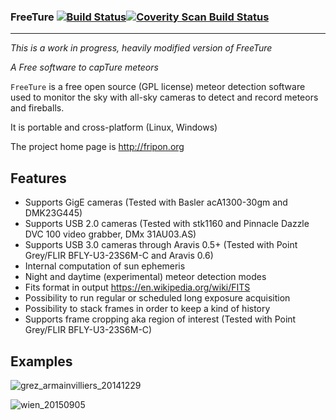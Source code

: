 ### FreeTure [![Build Status](https://travis-ci.org/fripon/freeture.svg?branch=master)](https://travis-ci.org/fripon/freeture)[![Coverity Scan Build Status](https://scan.coverity.com/projects/6030/badge.svg)](https://scan.coverity.com/projects/6030 "Coverity Badge")
--------

*This is a work in progress, heavily modified version of FreeTure*

*A Free software to capTure meteors*

`FreeTure` is a free open source (GPL license) meteor detection software used to monitor the sky with all-sky cameras to detect and record meteors and fireballs.

It is portable and cross-platform (Linux, Windows)

The project home page is http://fripon.org

Features
--------

- Supports GigE cameras (Tested with Basler acA1300-30gm and DMK23G445)
- Supports USB 2.0 cameras (Tested with stk1160 and Pinnacle Dazzle DVC 100 video grabber, DMx 31AU03.AS)
- Supports USB 3.0 cameras through Aravis 0.5+ (Tested with Point Grey/FLIR BFLY-U3-23S6M-C and Aravis 0.6)
- Internal computation of sun ephemeris
- Night and daytime (experimental) meteor detection modes
- Fits format in output https://en.wikipedia.org/wiki/FITS
- Possibility to run regular or scheduled long exposure acquisition
- Possibility to stack frames in order to keep a kind of history
- Supports frame cropping aka region of interest (Tested with Point Grey/FLIR BFLY-U3-23S6M-C)

Examples
--------

![grez_armainvilliers_20141229](https://raw.githubusercontent.com/fripon/freeture/master/data/gretz_armainvilliers-fireball-20141229.jpg)

![wien_20150905](https://raw.githubusercontent.com/fripon/freeture/master/data/wien-fireball-20150905.jpg)
